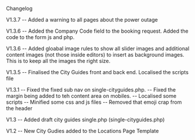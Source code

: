 Changelog

V1.3.7 -- Added a warning to all pages about the power outage

V1.3.6 -- Added the Company Code field to the booking request. 
		  Added the code to the form js and php.

V1.3.6 -- Added gloabal image rules to show all slider images and 
		  additional content images (not those inside editors) to 
		  insert as background images. This is to keep all the images 
		  the right size.

V1.3.5 -- Finalised the City Guides front and back end. 
		  Localised the scripts file
		  
V1.3.1 -- Fixed the fixed sub nav on single-cityguides.php. 
       -- Fixed the margin being added to teh content area on mobiles. 
       -- Localised some scripts
       -- Minified some css and js files
       -- Removed that emoji crap from the header

V1.3 -- Added draft city guides single.php (single-cityguides.php)

V1.2 -- New City Gudies added to the Locations Page Template